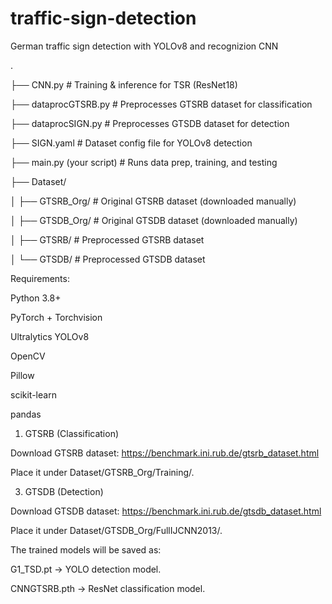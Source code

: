 # traffic-sign-detection

German traffic sign detection  with YOLOv8 and recognizion CNN

.

├── CNN.py                 # Training & inference for TSR (ResNet18)

├── dataprocGTSRB.py       # Preprocesses GTSRB dataset for classification

├── dataprocSIGN.py        # Preprocesses GTSDB dataset for detection

├── SIGN.yaml              # Dataset config file for YOLOv8 detection

├── main.py (your script)  # Runs data prep, training, and testing

├── Dataset/

│   ├── GTSRB_Org/         # Original GTSRB dataset (downloaded manually)

│   ├── GTSDB_Org/         # Original GTSDB dataset (downloaded manually)

│   ├── GTSRB/             # Preprocessed GTSRB dataset

│   └── GTSDB/             # Preprocessed GTSDB dataset

Requirements:

Python 3.8+

PyTorch + Torchvision

Ultralytics YOLOv8

OpenCV

Pillow

scikit-learn

pandas

1. GTSRB (Classification)

Download GTSRB dataset: https://benchmark.ini.rub.de/gtsrb_dataset.html

Place it under Dataset/GTSRB_Org/Training/.


3. GTSDB (Detection)

Download GTSDB dataset: https://benchmark.ini.rub.de/gtsdb_dataset.html

Place it under Dataset/GTSDB_Org/FullIJCNN2013/.

The trained models will be saved as:

G1_TSD.pt → YOLO detection model.

CNNGTSRB.pth → ResNet classification model.
